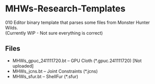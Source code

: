 # MHWs-Research-Templates
010 Editor binary template that parses some files from Monster Hunter Wilds. <br/>
(Currently WIP - Not sure everything is correct)

## Files ##
 * MHWs_gpuc_241111720.bt – GPU Cloth (*.gpuc.241111720) [Not uploaded]
 * MHWs_jcns.bt – Joint Constraints (*.jcns)
 * MHWs_sfur.bt – ShellFur (*.sfur)
